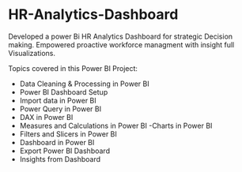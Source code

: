 # HR-Analytics-Dashboard

Developed a power Bi HR Analytics Dashboard for strategic Decision making. Empowered proactive workforce managment with insight full Visualizations.

Topics covered in this Power BI Project:

- Data Cleaning & Processing in Power BI
- Power BI Dashboard Setup
- Import data in Power BI
- Power Query in Power BI
- DAX in Power BI
- Measures and Calculations in Power BI
-Charts in Power BI
- Filters and Slicers in Power BI
- Dashboard in Power BI
- Export Power BI Dashboard
- Insights from Dashboard
